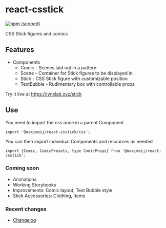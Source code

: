 # react-csstick

[![npm (scoped)](https://img.shields.io/npm/v/@maximeij/react-csstick?color=green&label=npm%20package&logo=logo)](https://www.npmjs.com/package/@maximeij/react-csstick)

CSS Stick figures and comics

## Features

- Components
  - Comic - Scenes laid out in a pattern
  - Scene - Container for Stick figures to be displayed in
  - Stick - CSS Stick figure with customizable position
  - TextBubble - Rudimentary box with controllable props

Try it live at https://lynxlab.xyz/stick

## Use

You need to import the css once in a parent Component

```
import '@maximeij/react-csstick/css';
```

You can then import individual Components and resources as needed

```
import {Comic, ComicPresets, type ComicProps} from '@maximeij/react-csstick';
```

### Coming soon

- Animations
- Working Storybooks
- Improvements: Comic layout, Text Bubble style
- Stick Accessories: Clothing, Items

### Recent changes

- [Changelog](CHANGELOG.md)
